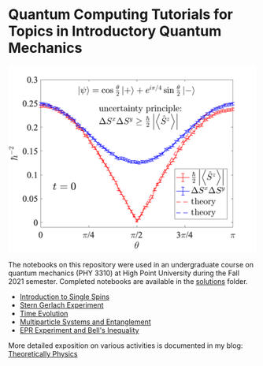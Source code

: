 # Quantum Computing Tutorials for Topics in Introductory Quantum Mechanics

![uncertainty principle animation](bogotaanim.gif)

The notebooks on this repository were used in an undergraduate course on quantum mechanics (PHY 3310) at High Point University during the Fall 2021 semester. Completed notebooks are available in the [solutions](tutorials/solutions) folder.


- [Introduction to Single Spins](tutorials/01_IntroSingleSpins/01_IntroSingleSpin.ipynb)
- [Stern Gerlach Experiment](tutorials/02_SternGerlachExperiment/02_SternGerlachExperiment.ipynb)
- [Time Evolution](tutorials/03_TimeEvolution/03_TimeEvolution.ipynb)
- [Multiparticle Systems and Entanglement](tutorials/04_Entanglement/04_Entanglement.ipynb)
- [EPR Experiment and Bell's Inequality](tutorials/05_BellsInequality/05_BellsInequality.ipynb)

More detailed exposition on various activities is documented in my blog: [Theoretically Physics](https://theoreticallyphysics.wordpress.com/)
